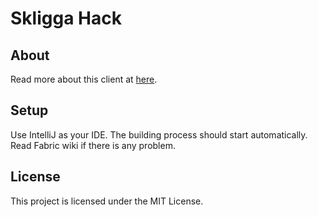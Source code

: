 # Skligga Hack

## About

Read more about this client at [here](https://docs.google.com/document/d/1YmSodILxRPrnxpo692UZQwUI40zGr39NMjqUZmA6UEA).

## Setup

Use IntelliJ as your IDE. The building process should start automatically. Read Fabric wiki if there is any problem.

## License

This project is licensed under the MIT License.